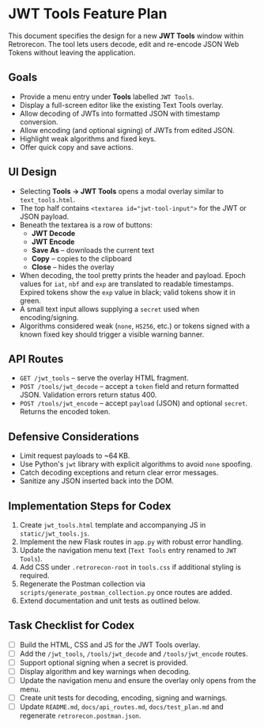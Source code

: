 # JWT Tools Feature Plan

This document specifies the design for a new **JWT Tools** window within Retrorecon. The tool lets users decode, edit and re-encode JSON Web Tokens without leaving the application.

## Goals
- Provide a menu entry under **Tools** labelled `JWT Tools`.
- Display a full-screen editor like the existing Text Tools overlay.
- Allow decoding of JWTs into formatted JSON with timestamp conversion.
- Allow encoding (and optional signing) of JWTs from edited JSON.
- Highlight weak algorithms and fixed keys.
- Offer quick copy and save actions.

## UI Design
- Selecting **Tools → JWT Tools** opens a modal overlay similar to `text_tools.html`.
- The top half contains `<textarea id="jwt-tool-input">` for the JWT or JSON payload.
- Beneath the textarea is a row of buttons:
  - **JWT Decode**
  - **JWT Encode**
  - **Save As** – downloads the current text
  - **Copy** – copies to the clipboard
  - **Close** – hides the overlay
- When decoding, the tool pretty prints the header and payload. Epoch values for `iat`, `nbf` and `exp` are translated to readable timestamps. Expired tokens show the `exp` value in black; valid tokens show it in green.
- A small text input allows supplying a `secret` used when encoding/signing.
- Algorithms considered weak (`none`, `HS256`, etc.) or tokens signed with a known fixed key should trigger a visible warning banner.

## API Routes
- `GET /jwt_tools` – serve the overlay HTML fragment.
- `POST /tools/jwt_decode` – accept a `token` field and return formatted JSON. Validation errors return status 400.
- `POST /tools/jwt_encode` – accept `payload` (JSON) and optional `secret`. Returns the encoded token.

## Defensive Considerations
- Limit request payloads to ~64 KB.
- Use Python's `jwt` library with explicit algorithms to avoid `none` spoofing.
- Catch decoding exceptions and return clear error messages.
- Sanitize any JSON inserted back into the DOM.

## Implementation Steps for Codex
1. Create `jwt_tools.html` template and accompanying JS in `static/jwt_tools.js`.
2. Implement the new Flask routes in `app.py` with robust error handling.
3. Update the navigation menu text (`Text Tools` entry renamed to `JWT Tools`).
4. Add CSS under `.retrorecon-root` in `tools.css` if additional styling is required.
5. Regenerate the Postman collection via `scripts/generate_postman_collection.py` once routes are added.
6. Extend documentation and unit tests as outlined below.

## Task Checklist for Codex
- [ ] Build the HTML, CSS and JS for the JWT Tools overlay.
- [ ] Add the `/jwt_tools`, `/tools/jwt_decode` and `/tools/jwt_encode` routes.
- [ ] Support optional signing when a secret is provided.
- [ ] Display algorithm and key warnings when decoding.
- [ ] Update the navigation menu and ensure the overlay only opens from the menu.
- [ ] Create unit tests for decoding, encoding, signing and warnings.
- [ ] Update `README.md`, `docs/api_routes.md`, `docs/test_plan.md` and regenerate `retrorecon.postman.json`.
